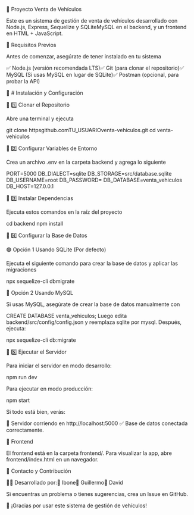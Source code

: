 🚀 Proyecto Venta de Vehículos

Este es un sistema de gestión de venta de vehículos desarrollado con Node.js, Express, Sequelize y SQLiteMySQL en el backend, y un frontend en HTML + JavaScript.

📌 Requisitos Previos

Antes de comenzar, asegúrate de tener instalado en tu sistema

✅ Node.js (versión recomendada LTS)✅ Git (para clonar el repositorio)✅ MySQL (Si usas MySQL en lugar de SQLite)✅ Postman (opcional, para probar la API)

📌 # Instalación y Configuración

🔷 1️⃣ Clonar el Repositorio

Abre una terminal y ejecuta

git clone httpsgithub.comTU_USUARIOventa-vehiculos.git
cd venta-vehiculos

🔷 2️⃣ Configurar Variables de Entorno

Crea un archivo .env en la carpeta backend y agrega lo siguiente

PORT=5000
DB_DIALECT=sqlite
DB_STORAGE=src/database.sqlite
DB_USERNAME=root
DB_PASSWORD=
DB_DATABASE=venta_vehiculos
DB_HOST=127.0.0.1

🔷 3️⃣ Instalar Dependencias

Ejecuta estos comandos en la raíz del proyecto

cd backend
npm install

🔷 4️⃣ Configurar la Base de Datos

🟢 Opción 1 Usando SQLite (Por defecto)

Ejecuta el siguiente comando para crear la base de datos y aplicar las migraciones

npx sequelize-cli dbmigrate

🔵 Opción 2 Usando MySQL

Si usas MySQL, asegúrate de crear la base de datos manualmente con

CREATE DATABASE venta_vehiculos;
Luego edita backend/src/config/config.json y reemplaza sqlite por mysql. Después, ejecuta:

npx sequelize-cli db:migrate

🔷 5️⃣ Ejecutar el Servidor

Para iniciar el servidor en modo desarrollo:

npm run dev

Para ejecutar en modo producción:

npm start

Si todo está bien, verás:

🚀 Servidor corriendo en http://localhost:5000
✅ Base de datos conectada correctamente.

📌 Frontend

El frontend está en la carpeta frontend/. Para visualizar la app, abre frontend/index.html en un navegador.


📌 Contacto y Contribución

👨‍💻 Desarrollado por:🔹 Ibone🔹 Guillermo🔹 David

Si encuentras un problema o tienes sugerencias, crea un Issue en GitHub.

🚀 ¡Gracias por usar este sistema de gestión de vehículos!

